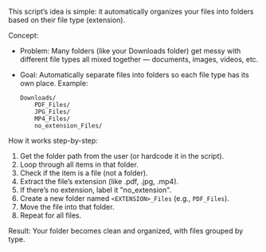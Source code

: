 This script’s idea is simple: it automatically organizes your files into folders based on their file type (extension).

Concept:

* Problem: Many folders (like your Downloads folder) get messy with different file types all mixed together — documents, images, videos, etc.
* Goal: Automatically separate files into folders so each file type has its own place.
  Example:

  ```
  Downloads/
      PDF_Files/
      JPG_Files/
      MP4_Files/
      no_extension_Files/
  ```

How it works step-by-step:

1. Get the folder path from the user (or hardcode it in the script).
2. Loop through all items in that folder.
3. Check if the item is a file (not a folder).
4. Extract the file’s extension (like .pdf, .jpg, .mp4).
5. If there’s no extension, label it "no\_extension".
6. Create a new folder named `<EXTENSION>_Files` (e.g., `PDF_Files`).
7. Move the file into that folder.
8. Repeat for all files.

Result:
Your folder becomes clean and organized, with files grouped by type.
